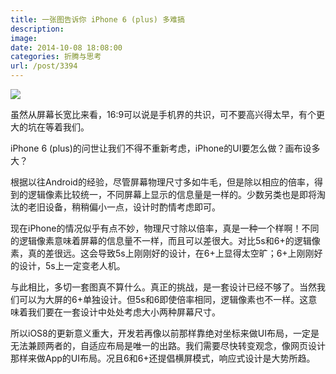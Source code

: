 ```yaml
---
title: 一张图告诉你 iPhone 6 (plus) 多难搞
description: 
image: 
date: 2014-10-08 18:08:00
categories: 折腾与思考
url: /post/3394
---
```


![](https://storageapi.fleek.co/0a3a8890-e65e-47ce-93d7-0442b9209d38-bucket/blog/posts/2014-10/10-08/1.jpg)

虽然从屏幕长宽比来看，16:9可以说是手机界的共识，可不要高兴得太早，有个更大的坑在等着我们。

iPhone 6 (plus)的问世让我们不得不重新考虑，iPhone的UI要怎么做？画布设多大？

根据以往Android的经验，尽管屏幕物理尺寸多如牛毛，但是除以相应的倍率，得到的逻辑像素比较统一，不同屏幕上显示的信息量是一样的。少数另类也是即将淘汰的老旧设备，稍稍偏小一点，设计时酌情考虑即可。

现在iPhone的情况似乎有点不妙，物理尺寸除以倍率，真是一种一个样啊！不同的逻辑像素意味着屏幕的信息量不一样，而且可以差很大。对比5s和6+的逻辑像素，真的差很远。这会导致5s上刚刚好的设计，在6+上显得太空旷；6+上刚刚好的设计，5s上一定变老人机。

与此相比，多切一套图真不算什么。真正的挑战，是一套设计已经不够了。当然我们可以为大屏的6+单独设计。但5s和6即使倍率相同，逻辑像素也不一样。这意味着我们要在一套设计中处处考虑大小两种屏幕尺寸。

所以iOS8的更新意义重大，开发若再像以前那样靠绝对坐标来做UI布局，一定是无法兼顾两者的，自适应布局是唯一的出路。我们需要尽快转变观念，像网页设计那样来做App的UI布局。况且6和6+还提倡横屏模式，响应式设计是大势所趋。